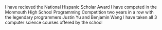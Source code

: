 I have recieved the National Hispanic Scholar Award
I have competed in the Monmouth High School Programming Competition two years in a row with the legendary programmers Justin Yu and Benjamin Wang
I have taken all 3 computer science courses offered by the school
